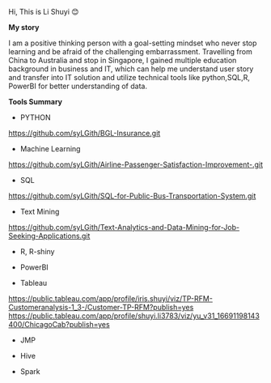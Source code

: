 Hi, This is Li Shuyi 😊

**My story** 

  I am a positive thinking person with a goal-setting mindset who never stop learning and be afraid of the challenging embarrassment. Travelling from China to Australia and stop in Singapore, I gained multiple education background in business and IT, which can help me understand user story and transfer into IT solution and utilize technical tools like python,SQL,R, PowerBI for better understanding of data.

**Tools Summary**

 - PYTHON
 
 https://github.com/syLGith/BGL-Insurance.git 
 
 - Machine Learning

https://github.com/syLGith/Airline-Passenger-Satisfaction-Improvement-.git

 - SQL

https://github.com/syLGith/SQL-for-Public-Bus-Transportation-System.git

 - Text Mining

https://github.com/syLGith/Text-Analytics-and-Data-Mining-for-Job-Seeking-Applications.git

 - R, R-shiny


 - PowerBI


 - Tableau
 
https://public.tableau.com/app/profile/iris.shuyi/viz/TP-RFM-Customeranalysis-1_3-/Customer-TP-RFM?publish=yes
https://public.tableau.com/app/profile/shuyi.li3783/viz/yu_v31_16691198143400/ChicagoCab?publish=yes

 - JMP


 - Hive


 - Spark



<!---
syLGith/syLGith is a ✨ special ✨ repository because its `README.md` (this file) appears on your GitHub profile.
You can click the Preview link to take a look at your changes.
--->
